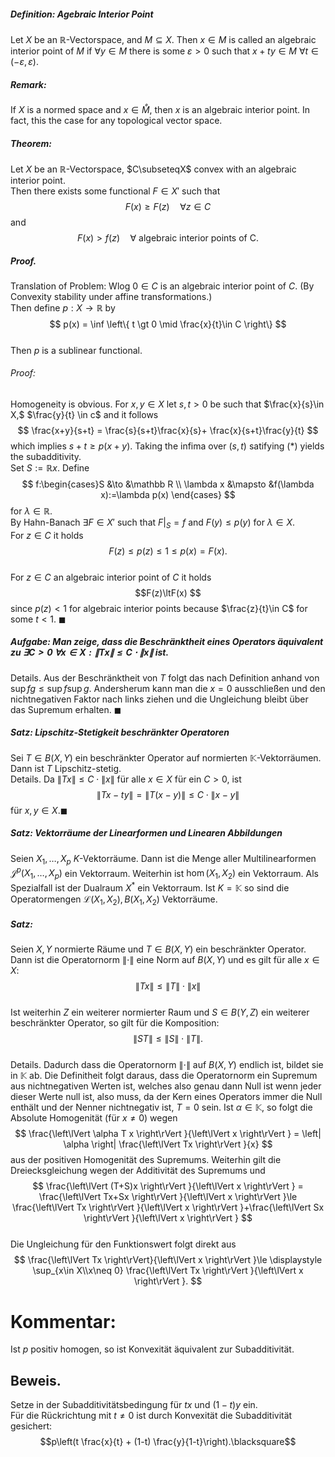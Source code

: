 ##### Definition: Agebraic Interior Point
Let $X$ be an $\mathbb R$-Vectorspace, and $M\subseteq X$.
Then $x\in M$ is called an algebraic interior point of $M$ if $\forall y \in M$ there is some $\varepsilon  \gt 0$ such that $x+ty \in M$ $\forall  t \in (-\varepsilon , \varepsilon)$.

##### Remark:
If $X$ is a normed space and $x \in \mathring{M}$, then $x$ is an algebraic interior point.
In fact, this the case for any topological vector space.

##### Theorem:
Let $X$ be an $\mathbb R$-Vectorspace, $C\subseteqX$ convex with an algebraic interior point.  
Then there exists some functional $F\in X'$ such that $$ F(x)\ge F(z) \quad \forall z\in C $$ 
and $$ F(x) \gt f(z) \quad \text{$\forall $ algebraic interior points of C}. $$ 

##### Proof. 
Translation of Problem: Wlog $0\in C$ is an algebraic interior point of $C$. (By Convexity stability under affine transformations.)  
Then define $p : X \to \mathbb R$ by $$ p(x) = \inf \left\{ t \gt 0 \mid \frac{x}{t}\in C \right\}  $$  
Then $p$ is a sublinear functional.
###### Proof: 
Homogeneity is obvious. For $x,y \in X$ let $s,t \gt 0$ be such that $\frac{x}{s}\in X,$ $\frac{y}{t} \in c$ and it follows $$ \frac{x+y}{s+t} = \frac{s}{s+t}\frac{x}{s}+ \frac{x}{s+t}\frac{y}{t} $$
which implies $s+t \ge p(x+y)$. Taking the infima over $(s,t)$ satifying $(*)$ yields the subadditivity.  
Set $S := \mathbb  Rx.$ Define $$ f:\begin{cases}S &\to &\mathbb R \\ \lambda x &\mapsto &f(\lambda x):=\lambda p(x)  \end{cases} $$  for $\lambda  \in \mathbb R.$  
By Hahn-Banach $\exists F\in X'$ such that $F|_S =f$ and $F(y) \le  p(y)$ for $\lambda \in X.$  
For $z\in C$ it holds $$ F(z) \le  p(z) \le 1 \le  p(x)=F(x). $$  
For $z \in C$ an algebraic interior point of $C$ it holds $$F(z)\ltF(x)  $$ since $p(z) \lt 1$ for algebraic interior points because $\frac{z}{t}\in C$ for some $t \lt 1$. $\blacksquare$



##### Aufgabe: Man zeige, dass die Beschränktheit eines Operators äquivalent zu $\exists C \gt 0 \ \forall x\in X: \left\lVert Tx \right\rVert \le C \cdot\left\lVert x \right\rVert$ ist.
Details. Aus der Beschränktheit von $T$ folgt das nach Definition anhand von $\sup fg \le \sup f \sup g$. Andersherum kann man die $x=0$ ausschließen und den nichtnegativen Faktor nach links ziehen und die Ungleichung bleibt über das Supremum erhalten. $\blacksquare$


##### Satz: Lipschitz-Stetigkeit beschränkter Operatoren
Sei $T\in B(X,Y)$ ein beschränkter Operator auf normierten $\mathbb K$-Vektorräumen. Dann ist $T$ Lipschitz-stetig.  
Details. Da $\left\lVert Tx \right\rVert \le C\cdot \left\lVert x \right\rVert$ für alle $x\in X$ für ein $C \gt 0$, ist $$ \left\lVert Tx-ty \right\rVert = \left\lVert T(x-y) \right\rVert \le C\cdot\left\lVert x-y \right\rVert  $$ für $x,y\in X. \blacksquare$ 

##### Satz: Vektorräume der Linearformen und Linearen Abbildungen
Seien $X_1,\ldots ,X_p$ $K$-Vektorräume. Dann ist die Menge aller Multilinearformen $\mathcal J^p(X_1,\ldots ,X_p)$ ein Vektorraum. Weiterhin ist $\hom(X_1,X_2)$ ein Vektorraum. Als Spezialfall ist der Dualraum $X^*$ ein Vektorraum. Ist $K=\mathbb K$ so sind die Operatormengen $\mathcal L(X_1,X_2), B(X_1,X_2)$ Vektorräume.

##### Satz:
Seien $X,Y$ normierte Räume und $T\in B(X,Y)$ ein beschränkter Operator. Dann ist die Operatornorm $\left\lVert \cdot  \right\rVert$ eine Norm auf $B(X,Y)$ und es gilt für alle $x\in X:$ $$ \left\lVert Tx \right\rVert \le \left\lVert T \right\rVert\cdot \left\lVert x \right\rVert  $$  
Ist weiterhin $Z$ ein weiterer normierter Raum und $S\in B(Y,Z)$ ein weiterer beschränkter Operator, so gilt für die Komposition: $$ \left\lVert ST \right\rVert \le \left\lVert S \right\rVert \cdot \left\lVert T \right\rVert . $$  
Details. Dadurch dass die Operatornorm $\left\lVert \cdot  \right\rVert$ auf $B(X,Y)$ endlich ist, bildet sie in $\mathbb K$ ab. Die Definitheit folgt daraus, dass die Operatornorm ein Supremum aus nichtnegativen Werten ist, welches also genau dann Null ist wenn jeder dieser Werte null ist, also muss, da der Kern eines Operators immer die Null enthält und der Nenner nichtnegativ ist, $T=0$ sein. Ist $\alpha \in \mathbb K$, so folgt die Absolute Homogenität (für $x\neq 0)$ wegen $$  \frac{\left\lVert \alpha T x \right\rVert }{\left\lVert x \right\rVert } = \left| \alpha  \right| \frac{\left\lVert Tx \right\rVert }{x} $$  aus der positiven Homogenität des Supremums. Weiterhin gilt die Dreiecksgleichung wegen der Additivität des Supremums und $$ \frac{\left\lVert (T+S)x \right\rVert }{\left\lVert x \right\rVert } = \frac{\left\lVert Tx+Sx \right\rVert }{\left\lVert x \right\rVert }\le \frac{\left\lVert Tx \right\rVert }{\left\lVert x \right\rVert }+\frac{\left\lVert Sx \right\rVert }{\left\lVert x \right\rVert } $$   
Die Ungleichung für den Funktionswert folgt direkt aus $$ \frac{\left\lVert Tx \right\rVert}{\left\lVert x \right\rVert }\le \displaystyle \sup_{x\in X\\x\neq  0} \frac{\left\lVert Tx \right\rVert }{\left\lVert x \right\rVert }. $$ 

# Kommentar: 
Ist $p$ positiv homogen, so ist Konvexität äquivalent zur Subadditivität.
## Beweis.
Setze in der Subadditivitätsbedingung für $tx$ und $(1-t)y$ ein.  
Für die Rückrichtung mit $t\neq 0$ ist durch Konvexität die Subadditivität gesichert: $$p\left(t \frac{x}{t} + (1-t) \frac{y}{1-t}\right).\blacksquare$$
